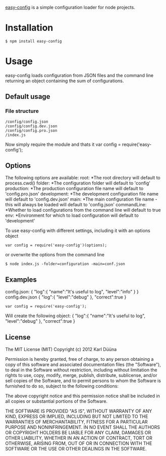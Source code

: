 [easy-config](https://github.com/DeadAlready/node-easy-config) is a simple configuration loader for node projects.

# Installation

    $ npm install easy-config

# Usage

easy-config loads configuration from JSON files and the command line returning an object containing the sum of configurations.

## Default usage

### File structure

    /config/config.json
    /config/config.dev.json
    /config/config.pro.json
    /index.js

Now simply require the module and thats it
    var config = require('easy-config');

## Options

The following options are available:
root: *The root directory will default to process.cwd()
folder: *The configuration folder will default to 'config'
production: *The production configuration file name will default to 'config.pro.json'
development: *The development configuration file name will default to 'config.dev.json'
main: *The main configuration file name - this will always be loaded will default to 'config.json'
commandLine: *Whether to load configurations from the command line will default to true
env: *Environment for which to load configuration will default to 'development'

To use easy-config with different settings, including it with an options object

    var config = require('easy-config')(options);

or overwrite the options from the command line

    $ node index.js -folder=configuration -main=conf.json

## Examples

config.json:
    {
      "log":{
        "name":"It's useful to log",
        "level":"info"
      }
    }
config.dev.json
    {
      "log":{
        "level":"debug"
      },
      "correct":true
    }

    var config = require('easy-config');

Will create the following object:
    {
      "log":{
        "name":"It's useful to log",
        "level":"debug"
      },
      "correct":true
    }
## License

The MIT License (MIT)
Copyright (c) 2012 Karl Düüna

Permission is hereby granted, free of charge, to any person obtaining a copy of
this software and associated documentation files (the "Software"), to deal in
the Software without restriction, including without limitation the rights to
use, copy, modify, merge, publish, distribute, sublicense, and/or sell copies of
the Software, and to permit persons to whom the Software is furnished to do so,
subject to the following conditions:

The above copyright notice and this permission notice shall be included in all
copies or substantial portions of the Software.

THE SOFTWARE IS PROVIDED "AS IS", WITHOUT WARRANTY OF ANY KIND, EXPRESS OR
IMPLIED, INCLUDING BUT NOT LIMITED TO THE WARRANTIES OF MERCHANTABILITY,
FITNESS FOR A PARTICULAR PURPOSE AND NONINFRINGEMENT. IN NO EVENT SHALL THE
AUTHORS OR COPYRIGHT HOLDERS BE LIABLE FOR ANY CLAIM, DAMAGES OR OTHER
LIABILITY, WHETHER IN AN ACTION OF CONTRACT, TORT OR OTHERWISE, ARISING FROM,
OUT OF OR IN CONNECTION WITH THE SOFTWARE OR THE USE OR OTHER DEALINGS IN THE
SOFTWARE.